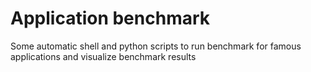 # Application benchmark

Some automatic shell and python scripts to run benchmark for famous applications and visualize benchmark results
